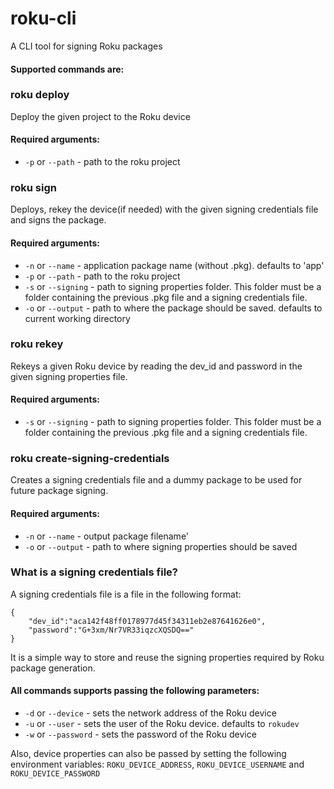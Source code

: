 # roku-cli
A CLI tool for signing Roku packages

#### Supported commands are:

### roku deploy
Deploy the given project to the Roku device
#### Required arguments:
- `-p` or `--path` - path to the roku project

### roku sign
Deploys, rekey the device(if needed) with the given signing credentials file and signs the package.
#### Required arguments:
- `-n` or `--name` - application package name (without .pkg). defaults to 'app'
- `-p` or `--path` - path to the roku project
- `-s` or `--signing` - path to signing properties folder. This folder must be a folder containing the previous .pkg file and a signing credentials file.
- `-o` or `--output` - path to where the package should be saved. defaults to current working directory

### roku rekey
Rekeys a given Roku device by reading the dev_id and password in the given signing properties file.
#### Required arguments:
- `-s` or `--signing` - path to signing properties folder. This folder must be a folder containing the previous .pkg file and a signing credentials file.

### roku create-signing-credentials
Creates a signing credentials file and a dummy package to be used for future package signing.
#### Required arguments:
- `-n` or `--name` - output package filename'
- `-o` or `--output` - path to where signing properties should be saved


### What is a signing credentials file?
A signing credentials file is a file in the following format:
```
{
    "dev_id":"aca142f48ff0178977d45f34311eb2e87641626e0",
    "password":"G+3xm/Nr7VR33iqzcXQSDQ=="
}
```

It is a simple way to store and reuse the signing properties required by Roku package generation. 


#### All commands supports passing the following parameters:

- `-d` or `--device` - sets the network address of the Roku device
- `-u` or `--user` - sets the user of the Roku device. defaults to `rokudev`
- `-w` or `--password` - sets the password of the Roku device

Also, device properties can also be passed by setting the following environment variables:
`ROKU_DEVICE_ADDRESS`, `ROKU_DEVICE_USERNAME` and `ROKU_DEVICE_PASSWORD`